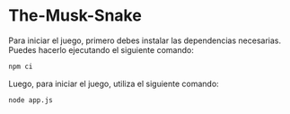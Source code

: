 # The-Musk-Snake

Para iniciar el juego, primero debes instalar las dependencias necesarias. Puedes hacerlo ejecutando el siguiente comando:

```bash
npm ci
```

Luego, para iniciar el juego, utiliza el siguiente comando:

```bash
node app.js
```
